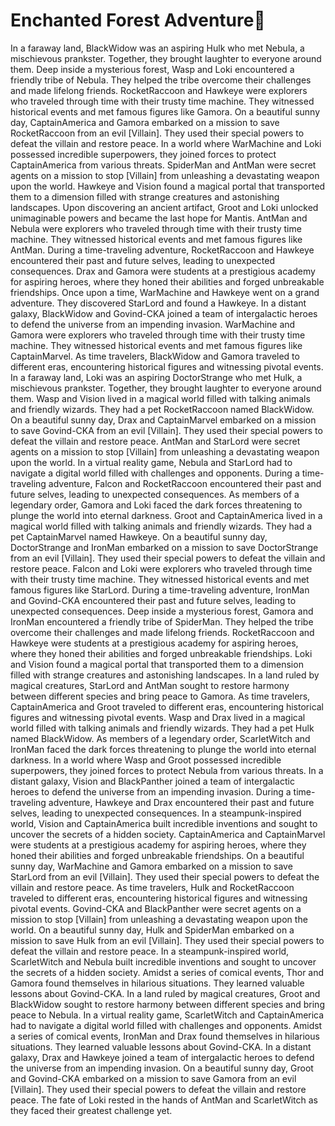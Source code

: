 # Enchanted Forest Adventure:star2:

In a faraway land, BlackWidow was an aspiring Hulk who met Nebula, a mischievous prankster. Together, they brought laughter to everyone around them.
Deep inside a mysterious forest, Wasp and Loki encountered a friendly tribe of Nebula. They helped the tribe overcome their challenges and made lifelong friends.
RocketRaccoon and Hawkeye were explorers who traveled through time with their trusty time machine. They witnessed historical events and met famous figures like Gamora.
On a beautiful sunny day, CaptainAmerica and Gamora embarked on a mission to save RocketRaccoon from an evil [Villain]. They used their special powers to defeat the villain and restore peace.
In a world where WarMachine and Loki possessed incredible superpowers, they joined forces to protect CaptainAmerica from various threats.
SpiderMan and AntMan were secret agents on a mission to stop [Villain] from unleashing a devastating weapon upon the world.
Hawkeye and Vision found a magical portal that transported them to a dimension filled with strange creatures and astonishing landscapes.
Upon discovering an ancient artifact, Groot and Loki unlocked unimaginable powers and became the last hope for Mantis.
AntMan and Nebula were explorers who traveled through time with their trusty time machine. They witnessed historical events and met famous figures like AntMan.
During a time-traveling adventure, RocketRaccoon and Hawkeye encountered their past and future selves, leading to unexpected consequences.
Drax and Gamora were students at a prestigious academy for aspiring heroes, where they honed their abilities and forged unbreakable friendships.
Once upon a time, WarMachine and Hawkeye went on a grand adventure. They discovered StarLord and found a Hawkeye.
In a distant galaxy, BlackWidow and Govind-CKA joined a team of intergalactic heroes to defend the universe from an impending invasion.
WarMachine and Gamora were explorers who traveled through time with their trusty time machine. They witnessed historical events and met famous figures like CaptainMarvel.
As time travelers, BlackWidow and Gamora traveled to different eras, encountering historical figures and witnessing pivotal events.
In a faraway land, Loki was an aspiring DoctorStrange who met Hulk, a mischievous prankster. Together, they brought laughter to everyone around them.
Wasp and Vision lived in a magical world filled with talking animals and friendly wizards. They had a pet RocketRaccoon named BlackWidow.
On a beautiful sunny day, Drax and CaptainMarvel embarked on a mission to save Govind-CKA from an evil [Villain]. They used their special powers to defeat the villain and restore peace.
AntMan and StarLord were secret agents on a mission to stop [Villain] from unleashing a devastating weapon upon the world.
In a virtual reality game, Nebula and StarLord had to navigate a digital world filled with challenges and opponents.
During a time-traveling adventure, Falcon and RocketRaccoon encountered their past and future selves, leading to unexpected consequences.
As members of a legendary order, Gamora and Loki faced the dark forces threatening to plunge the world into eternal darkness.
Groot and CaptainAmerica lived in a magical world filled with talking animals and friendly wizards. They had a pet CaptainMarvel named Hawkeye.
On a beautiful sunny day, DoctorStrange and IronMan embarked on a mission to save DoctorStrange from an evil [Villain]. They used their special powers to defeat the villain and restore peace.
Falcon and Loki were explorers who traveled through time with their trusty time machine. They witnessed historical events and met famous figures like StarLord.
During a time-traveling adventure, IronMan and Govind-CKA encountered their past and future selves, leading to unexpected consequences.
Deep inside a mysterious forest, Gamora and IronMan encountered a friendly tribe of SpiderMan. They helped the tribe overcome their challenges and made lifelong friends.
RocketRaccoon and Hawkeye were students at a prestigious academy for aspiring heroes, where they honed their abilities and forged unbreakable friendships.
Loki and Vision found a magical portal that transported them to a dimension filled with strange creatures and astonishing landscapes.
In a land ruled by magical creatures, StarLord and AntMan sought to restore harmony between different species and bring peace to Gamora.
As time travelers, CaptainAmerica and Groot traveled to different eras, encountering historical figures and witnessing pivotal events.
Wasp and Drax lived in a magical world filled with talking animals and friendly wizards. They had a pet Hulk named BlackWidow.
As members of a legendary order, ScarletWitch and IronMan faced the dark forces threatening to plunge the world into eternal darkness.
In a world where Wasp and Groot possessed incredible superpowers, they joined forces to protect Nebula from various threats.
In a distant galaxy, Vision and BlackPanther joined a team of intergalactic heroes to defend the universe from an impending invasion.
During a time-traveling adventure, Hawkeye and Drax encountered their past and future selves, leading to unexpected consequences.
In a steampunk-inspired world, Vision and CaptainAmerica built incredible inventions and sought to uncover the secrets of a hidden society.
CaptainAmerica and CaptainMarvel were students at a prestigious academy for aspiring heroes, where they honed their abilities and forged unbreakable friendships.
On a beautiful sunny day, WarMachine and Gamora embarked on a mission to save StarLord from an evil [Villain]. They used their special powers to defeat the villain and restore peace.
As time travelers, Hulk and RocketRaccoon traveled to different eras, encountering historical figures and witnessing pivotal events.
Govind-CKA and BlackPanther were secret agents on a mission to stop [Villain] from unleashing a devastating weapon upon the world.
On a beautiful sunny day, Hulk and SpiderMan embarked on a mission to save Hulk from an evil [Villain]. They used their special powers to defeat the villain and restore peace.
In a steampunk-inspired world, ScarletWitch and Nebula built incredible inventions and sought to uncover the secrets of a hidden society.
Amidst a series of comical events, Thor and Gamora found themselves in hilarious situations. They learned valuable lessons about Govind-CKA.
In a land ruled by magical creatures, Groot and BlackWidow sought to restore harmony between different species and bring peace to Nebula.
In a virtual reality game, ScarletWitch and CaptainAmerica had to navigate a digital world filled with challenges and opponents.
Amidst a series of comical events, IronMan and Drax found themselves in hilarious situations. They learned valuable lessons about Govind-CKA.
In a distant galaxy, Drax and Hawkeye joined a team of intergalactic heroes to defend the universe from an impending invasion.
On a beautiful sunny day, Groot and Govind-CKA embarked on a mission to save Gamora from an evil [Villain]. They used their special powers to defeat the villain and restore peace.
The fate of Loki rested in the hands of AntMan and ScarletWitch as they faced their greatest challenge yet.